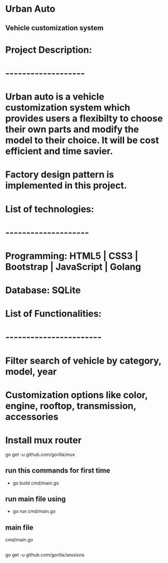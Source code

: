 # Urban Auto
## Vehicle customization system


# Project Description:
# -------------------
# Urban auto is a vehicle customization system which provides users a flexibilty to choose their own parts and modify the model to their choice. It will be cost efficient and time savier.
# 
# 
# 
# Factory design pattern is implemented in this project.
# 
# 
# 
# List of technologies:
# --------------------
# Programming: HTML5 | CSS3 | Bootstrap | JavaScript | Golang
# 
# 
# 
# Database: SQLite
# 
# 
# 
# 
# List of Functionalities:
# -----------------------
# Filter search of vehicle by category, model, year
# 
# 
# 
# Customization options like color, engine, rooftop, transmission, accessories
 
# Install mux router
go get -u github.com/gorilla/mux

## run this commands for first time

* go build cmd/main.go

## run main file using
 
* go run cmd/main.go
## main file
cmd/main.go

## 
go get -u github.com/gorilla/sessions


